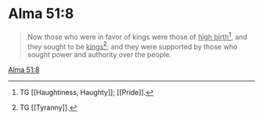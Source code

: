 # Alma 51:8

> Now those who were in favor of kings were those of <u>high birth</u>[^a], and they sought to be <u>kings</u>[^b]; and they were supported by those who sought power and authority over the people.

[Alma 51:8](https://www.churchofjesuschrist.org/study/scriptures/bofm/alma/51?lang=eng&id=p8#p8)


[^a]: TG [[Haughtiness, Haughty]]; [[Pride]].
[^b]: TG [[Tyranny]].
